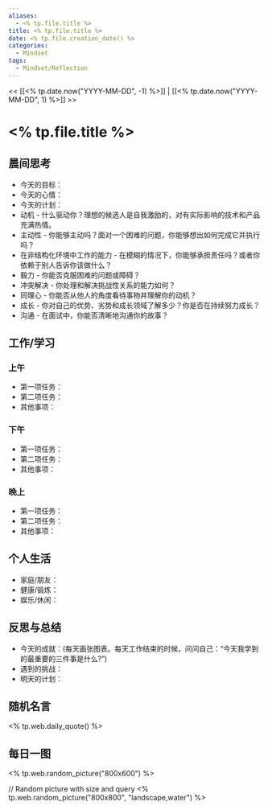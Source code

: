 ```yaml
---
aliases:
  - <% tp.file.title %>
title: <% tp.file.title %>
date: <% tp.file.creation_date() %>
categories:
  - Mindset
tags:
  - Mindset/Reflection
---
```


<< [[<% tp.date.now("YYYY-MM-DD", -1) %>]] | [[<% tp.date.now("YYYY-MM-DD", 1) %>]] >>

# <% tp.file.title %>


## 晨间思考
- 今天的目标：
- 今天的心情：
- 今天的计划：
- 动机 - 什么驱动你？理想的候选人是自我激励的，对有实际影响的技术和产品充满热情。
- 主动性 - 你能够主动吗？面对一个困难的问题，你能够想出如何完成它并执行吗？
- 在非结构化环境中工作的能力 - 在模糊的情况下，你能够承担责任吗？或者你依赖于别人告诉你该做什么？
- 毅力 - 你能否克服困难的问题或障碍？
- 冲突解决 - 你处理和解决挑战性关系的能力如何？
- 同理心 - 你能否从他人的角度看待事物并理解你的动机？
- 成长 - 你对自己的优势、劣势和成长领域了解多少？你是否在持续努力成长？
- 沟通 - 在面试中，你能否清晰地沟通你的故事？
## 工作/学习
### 上午
- 第一项任务：
- 第二项任务：
- 其他事项：

### 下午
- 第一项任务：
- 第二项任务：
- 其他事项：

### 晚上
- 第一项任务：
- 第二项任务：
- 其他事项：

## 个人生活
- 家庭/朋友：
- 健康/锻炼：
- 娱乐/休闲：

## 反思与总结
- 今天的成就：(每天画张图表。每天工作结束的时候，问问自己：“今天我学到的最重要的三件事是什么?”)
- 遇到的挑战：
- 明天的计划：

## 随机名言
<% tp.web.daily_quote() %>

## 每日一图
<% tp.web.random_picture("800x600") %>


// Random picture with size and query
<% tp.web.random_picture("800x800", "landscape,water") %>



